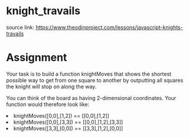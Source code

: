 # knight_travails

source link: https://www.theodinproject.com/lessons/javascript-knights-travails

<h1>Assignment</h1>
<p>
Your task is to build a function knightMoves that shows the shortest possible way to get from one square to another by outputting all squares the knight will stop on along the way.

You can think of the board as having 2-dimensional coordinates. Your function would therefore look like:
</p>
<li>knightMoves([0,0],[1,2]) == [[0,0],[1,2]]</li>
<li>knightMoves([0,0],[3,3]) == [[0,0],[1,2],[3,3]]</li>
<li>knightMoves([3,3],[0,0]) == [[3,3],[1,2],[0,0]]</li>
